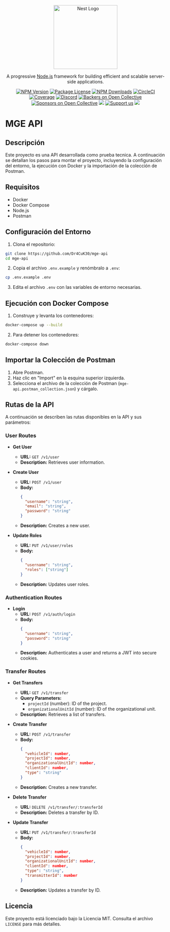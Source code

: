 <p align="center">
  <a href="http://nestjs.com/" target="blank"><img src="https://nestjs.com/img/logo-small.svg" width="200" alt="Nest Logo" /></a>
</p>

[circleci-image]: https://img.shields.io/circleci/build/github/nestjs/nest/master?token=abc123def456
[circleci-url]: https://circleci.com/gh/nestjs/nest

<p align="center">A progressive <a href="http://nodejs.org" target="_blank">Node.js</a> framework for building efficient and scalable server-side applications.</p>
<p align="center">
<a href="https://www.npmjs.com/~nestjscore" target="_blank"><img src="https://img.shields.io/npm/v/@nestjs/core.svg" alt="NPM Version" /></a>
<a href="https://www.npmjs.com/~nestjscore" target="_blank"><img src="https://img.shields.io/npm/l/@nestjs/core.svg" alt="Package License" /></a>
<a href="https://www.npmjs.com/~nestjscore" target="_blank"><img src="https://img.shields.io/npm/dm/@nestjs/common.svg" alt="NPM Downloads" /></a>
<a href="https://circleci.com/gh/nestjs/nest" target="_blank"><img src="https://img.shields.io/circleci/build/github/nestjs/nest/master" alt="CircleCI" /></a>
<a href="https://coveralls.io/github/nestjs/nest?branch=master" target="_blank"><img src="https://coveralls.io/repos/github/nestjs/nest/badge.svg?branch=master#9" alt="Coverage" /></a>
<a href="https://discord.gg/G7Qnnhy" target="_blank"><img src="https://img.shields.io/badge/discord-online-brightgreen.svg" alt="Discord"/></a>
<a href="https://opencollective.com/nest#backer" target="_blank"><img src="https://opencollective.com/nest/backers/badge.svg" alt="Backers on Open Collective" /></a>
<a href="https://opencollective.com/nest#sponsor" target="_blank"><img src="https://opencollective.com/nest/sponsors/badge.svg" alt="Sponsors on Open Collective" /></a>
<a href="https://paypal.me/kamilmysliwiec" target="_blank"><img src="https://img.shields.io/badge/Donate-PayPal-ff3f59.svg"/></a>
<a href="https://opencollective.com/nest#sponsor" target="_blank"><img src="https://img.shields.io/badge/Support%20us-Open%20Collective-41B883.svg" alt="Support us"></a>
<a href="https://twitter.com/nestframework" target="_blank"><img src="https://img.shields.io/twitter/follow/nestframework.svg?style=social&label=Follow"></a>
</p>

# MGE API

## Descripción
Este proyecto es una API desarrollada como prueba tecnica. A continuación se detallan los pasos para montar el proyecto, incluyendo la configuración del entorno, la ejecución con Docker y la importación de la colección de Postman.

## Requisitos
- Docker
- Docker Compose
- Node.js
- Postman

## Configuración del Entorno
1. Clona el repositorio:
  ```bash
  git clone https://github.com/Dr4CuK30/mge-api
  cd mge-api
  ```

2. Copia el archivo `.env.example` y renómbralo a `.env`:
  ```bash
  cp .env.example .env
  ```

3. Edita el archivo `.env` con las variables de entorno necesarias.

## Ejecución con Docker Compose
1. Construye y levanta los contenedores:
  ```bash
  docker-compose up --build
  ```

2. Para detener los contenedores:
  ```bash
  docker-compose down
  ```

## Importar la Colección de Postman
1. Abre Postman.
2. Haz clic en "Import" en la esquina superior izquierda.
3. Selecciona el archivo de la colección de Postman (`mge-api.postman_collection.json`) y cárgalo.

## Rutas de la API
A continuación se describen las rutas disponibles en la API y sus parámetros:

### User Routes

- **Get User**
  - **URL:** `GET /v1/user`
  - **Description:** Retrieves user information.

- **Create User**
  - **URL:** `POST /v1/user`
  - **Body:**
    ```json
    {
      "username": "string",
      "email": "string",
      "password": "string"
    }
    ```
  - **Description:** Creates a new user.

- **Update Roles**
  - **URL:** `PUT /v1/user/roles`
  - **Body:**
    ```json
    {
      "username": "string",
      "roles": ["string"]
    }
    ```
  - **Description:** Updates user roles.

### Authentication Routes

- **Login**
  - **URL:** `POST /v1/auth/login`
  - **Body:**
    ```json
    {
      "username": "string",
      "password": "string"
    }
    ```
  - **Description:** Authenticates a user and returns a JWT into secure cookies.

### Transfer Routes

- **Get Transfers**
  - **URL:** `GET /v1/transfer`
  - **Query Parameters:**
    - `projectId` (number): ID of the project.
    - `organizationalUnitId` (number): ID of the organizational unit.
  - **Description:** Retrieves a list of transfers.

- **Create Transfer**
  - **URL:** `POST /v1/transfer`
  - **Body:**
    ```json
    {
      "vehicleId": number,
      "projectId": number,
      "organizationalUnitId": number,
      "clientId": number,
      "type": "string"
    }
    ```
  - **Description:** Creates a new transfer.

- **Delete Transfer**
  - **URL:** `DELETE /v1/transfer/:transferId`
  - **Description:** Deletes a transfer by ID.

- **Update Transfer**
  - **URL:** `PUT /v1/transfer/:transferId`
  - **Body:**
    ```json
    {
      "vehicleId": number,
      "projectId": number,
      "organizationalUnitId": number,
      "clientId": number,
      "type": "string",
      "transmitterId": number
    }
    ```
  - **Description:** Updates a transfer by ID.

## Licencia
Este proyecto está licenciado bajo la Licencia MIT. Consulta el archivo `LICENSE` para más detalles.

